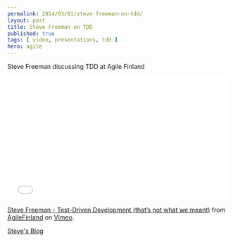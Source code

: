 ```yaml
---
permalink: 2014/03/01/steve-freeman-on-tdd/
layout: post
title: Steve Freeman on TDD
published: true
tags: [ video, presentations, tdd ]
hero: agile
---
```


Steve Freeman discussing TDD at Agile Finland

<iframe src="//player.vimeo.com/video/83960706" width="500" height="281" frameborder="0" webkitallowfullscreen mozallowfullscreen allowfullscreen></iframe> <p><a href="http://vimeo.com/83960706">Steve Freeman - Test-Driven Development (that’s not what we meant)</a> from <a href="http://vimeo.com/agilefinland">AgileFinland</a> on <a href="https://vimeo.com">Vimeo</a>.</p>

[Steve's Blog](http://www.higherorderlogic.com/)
